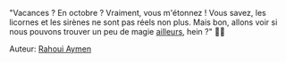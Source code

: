 "Vacances ? En octobre ? Vraiment, vous m'étonnez ! Vous savez, les licornes et les sirènes ne sont pas réels non plus. Mais bon, allons voir si nous pouvons trouver un peu de magie [ailleurs](https://github.com/xicuevasro/KALYXI-LAND), hein ?" 🌈🦄

Auteur: [Rahoui Aymen](github.com/Aymenrahoui)

